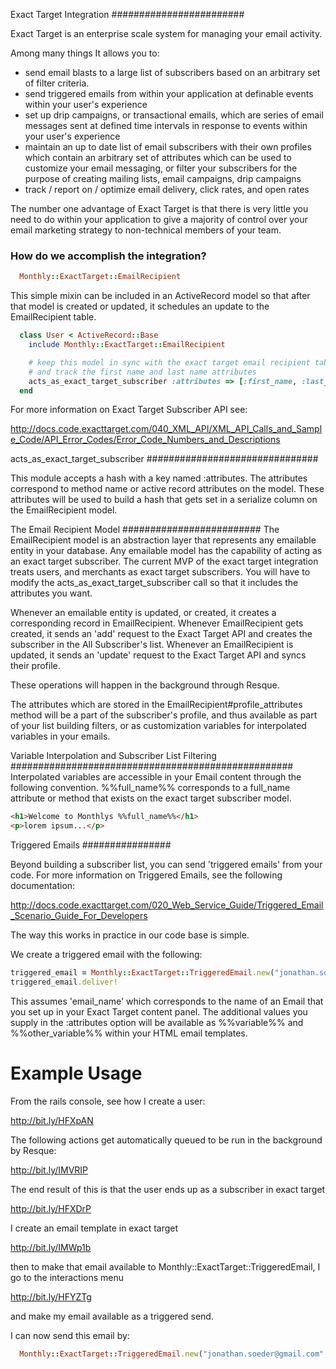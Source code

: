 Exact Target Integration
########################

Exact Target is an enterprise scale system for managing your email activity.

Among many things It allows you to:
- send email blasts to a large list of subscribers based on an arbitrary set of filter criteria.
- send triggered emails from within your application at definable events within your user's experience
- set up drip campaigns, or transactional emails, which are series of email messages sent at defined time intervals in response to events within your user's experience
- maintain an up to date list of email subscribers with their own profiles which contain an arbitrary set of attributes which can be used to customize your email messaging, or filter your subscribers for the purpose of creating mailing lists, email campaigns, drip campaigns
- track / report on / optimize email delivery, click rates, and open rates

The number one advantage of Exact Target is that there is very little you need to do within your application to give a majority of control over your email marketing strategy to non-technical members of your team.

### How do we accomplish the integration?

```ruby
  Monthly::ExactTarget::EmailRecipient
```

This simple mixin can be included in an ActiveRecord model so that after that model is created or updated, it schedules an update to the EmailRecipient table.

```ruby
  class User < ActiveRecord::Base
    include Monthly::ExactTarget::EmailRecipient

    # keep this model in sync with the exact target email recipient table
    # and track the first name and last name attributes
    acts_as_exact_target_subscriber :attributes => [:first_name, :last_name]
  end
```

For more information on Exact Target Subscriber API see:

http://docs.code.exacttarget.com/040_XML_API/XML_API_Calls_and_Sample_Code/API_Error_Codes/Error_Code_Numbers_and_Descriptions


acts_as_exact_target_subscriber
###############################

This module accepts a hash with a key named :attributes.  The attributes correspond to method name or active record attributes on the model.  These attributes will be used to build a hash that gets set in a serialize column on the EmailRecipient model.

The Email Recipient Model
#########################
The EmailRecipient model is an abstraction layer that represents any emailable entity in your database.  Any emailable model has the capability of acting as an exact target subscriber.  The current MVP of the exact target integration treats users, and merchants as exact target subscribers.  You will have to modify the acts_as_exact_target_subscriber call so that it includes the attributes you want.

Whenever an emailable entity is updated, or created, it creates a corresponding record in EmailRecipient.  Whenever EmailRecipient gets created, it sends an 'add' request to the Exact Target API and creates the subscriber in the All Subscriber's list.  Whenever an EmailRecipient is updated, it sends an 'update' request to the Exact Target API and syncs their profile.

These operations will happen in the background through Resque.

The attributes which are stored in the EmailRecipient#profile_attributes method will be a part of the subscriber's profile, and thus available as part of your list building filters, or as customization variables for interpolated variables in your emails.

Variable Interpolation and Subscriber List Filtering
###################################################
Interpolated variables are accessible in your Email content through the following convention.  %%full_name%% corresponds to a full_name attribute or method that exists on the exact target subscriber model.

```html
<h1>Welcome to Monthlys %%full_name%%</h1>
<p>lorem ipsum...</p>
```

Triggered Emails
################

Beyond building a subscriber list, you can send 'triggered emails' from your code.  For more information on Triggered Emails, see the following documentation:

http://docs.code.exacttarget.com/020_Web_Service_Guide/Triggered_Email_Scenario_Guide_For_Developers

The way this works in practice in our code base is simple.

We create a triggered email with the following:

```ruby
triggered_email = Monthly::ExactTarget::TriggeredEmail.new("jonathan.soeder@gmail.com","email_name", :attributes=>{:variable=>"value",:other_variable=>"other_value"})
triggered_email.deliver!
```

This assumes 'email_name' which corresponds to the name of an Email that you set up in your Exact Target content panel.  The additional values you supply in the :attributes option will be available as %%variable%% and %%other_variable%% within your HTML email templates.

# Example Usage

From the rails console, see how I create a user:

http://bit.ly/HFXpAN

The following actions get automatically queued to be run in the
background by Resque:

http://bit.ly/IMVRIP

The end result of this is that the user ends up as a subscriber in exact
target

http://bit.ly/HFXDrP

I create an email template in exact target

http://bit.ly/IMWp1b

then to make that email available to
Monthly::ExactTarget::TriggeredEmail, I go to the interactions menu

http://bit.ly/HFYZTg

and make my email available as a triggered send. 

I can now send this email by:

```ruby
  Monthly::ExactTarget::TriggeredEmail.new("jonathan.soeder@gmail.com","test_email").deliver!
```

